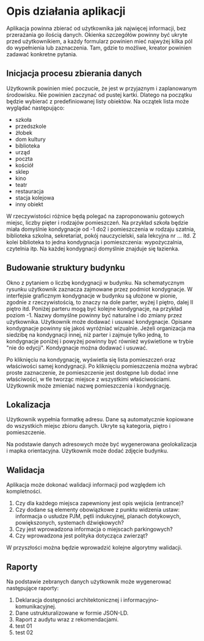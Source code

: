 # Opis działania aplikacji

Aplikacja powinna zbierać od użytkownika jak najwięcej informacji, bez przerażania go ilością danych. Okienka szczegółów powinny być ukryte przed użytkownikiem, a każdy formularz powinien mieć najwyżej kilka pól do wypełnienia lub zaznaczenia. Tam, gdzie to możliwe, kreator powinien zadawać konkretne pytania.

## Inicjacja procesu zbierania danych

Użytkownik powinien mieć poczucie, że jest w przyjaznym i zaplanowanym środowisku. Nie powinien zaczynać od pustej kartki. Dlatego na początku będzie wybierać z predefiniowanej listy obiektów. Na oczątek lista może wyglądać następująco:

* szkoła
* przedszkole
* żłobek
* dom kultury
* biblioteka
* urząd
* poczta
* kościół
* sklep
* kino
* teatr
* restauracja
* stacja kolejowa
* inny obiekt

W rzeczywistości różnice będą polegać na zaproponowaniu gotowych miejsc, liczby pięter i rodzajów pomieszczeń. Na przykład szkoła będzie miała domyślnie kondygnacje od -1 do2 i pomieszczenia w rodzaju szatnia, biblioteka szkolna, sekretariat, pokój nauczycielski, sala lekcyjna nr ... itd. Z kolei biblioteka to jedna kondygnacja i pomieszczenia: wypożyczalnia, czytelnia itp. Na każdej kondygnacji domyślnie znajduje się łazienka.

## Budowanie struktury budynku

Okno z pytaniem o liczbę kondygnacji w budynku. Na schematycznym rysunku użytkownik zaznacza zajmowane przez podmiot kondygnacje. W interfejsie graficznym kondygnacje w budynku są ułożone w pionie, zgodnie z rzeczywistością, to znaczy na dole parter, wyżej I piętro, dalej II piętro itd. Poniżej parteru mogą być kolejne kondygnacje, na przykład poziom -1. Nazwy domyślne powinny być naturalne i do zmiany przez użytkownika. Użytkownik może dodawać i usuwać kondygnacje. Opisane kondygnacje powinny się jakoś wyróżniać wizualnie. Jeżeli organizacja ma siedzibę na kondygnacji innej, niż parter i zajmuje tylko jedną, to kondygnacje poniżej i powyżej powinny być również wyświetlone w trybie "nie do edycji". Kondygnacje można dodawać i usuwać.

Po kliknięciu na kondygnację, wyświetla się lista pomieszczeń oraz właściwości samej kondygnacji. Po kliknięciu pomieszczenia można wybrać proste zaznaczenie, że pomieszczenie jest dostępne lub dodać inne właściwości, w tle tworząc miejsce z wszystkimi właściwościami. Użytkownik może zmieniać nazwę pomieszczenia i kondygnację.

## Lokalizacja

Użytkownik wypełnia formatkę adresu. Dane są automatycznie kopiowane do wszystkich miejsc zbioru danych. Ukryte są kategoria, piętro i pomieszczenie.

Na podstawie danych adresowych może być wygenerowana geolokalizacja i mapka orientacyjna. Użytkownik może dodać zdjęcie budynku.


## Walidacja

Aplikacja może dokonać walidacji informacji pod względem ich kompletności.

1. Czy dla każdego miejsca zapewniony jest opis wejścia (entrance)?
2. Czy dodane są elementy obowiązkowe z punktu widzenia ustaw: informacja o usłudze PJM, pętli indukcyjnej, planach dotykowych, powiększonych, systemach dźwiękowych?
3. Czy jest wprowadzona informacja o miejscach parkingowych?
4. Czy wprowadzona jest polityka dotycząca zwierząt?

W przyszłości można będzie wprowadzić kolejne algorytmy walidacji.

## Raporty

Na podstawie zebranych danych użytkownik może wygenerować następujące raporty:

1. Deklaracja dostępności architektonicznej i informacyjno-komunikacyjnej.
2. Dane ustrukturalizowane w formie JSON-LD.
3. Raport z audytu wraz z rekomendacjami.
4. test 01
5. test 02

